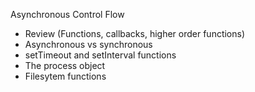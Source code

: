 Asynchronous Control Flow
- Review (Functions, callbacks, higher order functions)
- Asynchronous vs synchronous
- setTimeout and setInterval functions
- The process object
- Filesytem functions